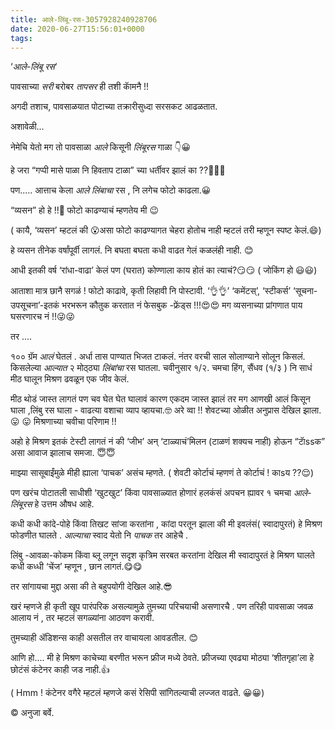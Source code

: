 ```yaml
---
title: आले-लिंबू-रस-3057928240928706
date: 2020-06-27T15:56:01+0000
tags:
---
```

‘*आले-लिंबू रस*‘

पावसाच्या *सरी* बरोबर *तापसर* ही तशी काॅमनै !! 

अगदी तशाच,
पावसाळयात पोटाच्या तक्रारीसुध्दा  सरसकट आढळतात.

अशावेळी...

नेमेचि  येतो मग  तो  पावसाळा
*आले* किसूनी *लिंबूरस* गाळा 👇😀

हे जरा
“गप्पी मासे पाळा
  नि हिवताप टाळा” च्या धर्तीवर झालं का ??🤔🤔😛

पण.....
आत्ताच केला *आले लिंबाचा* रस ,
नि लगेच फोटो काढला.😀

“व्यसन” हो हे !!🤨
फोटो काढण्याचं म्हणतेय मी 😉

( कायै, ‘व्यसन’ म्हटलं की 😮असा फोटो काढण्यागत चेहरा होतोच नाही म्हटलं तरी म्हणून स्पष्ट केलं.😄)

हे व्यसन  तीनेक वर्षांपूर्वी लागलं. नि बघता बघता कधी वाढत गेलं कळलंही नाही. 😊

आधी इतकी वर्ष ‘रांधा-वाढा’ केलं पण (घरात) कोण्णाला काय होतं का त्याचं?😏😏
( जोकिंग हो 😃😃)

आताशा मात्र छानै सगळं ! फोटो काढावे, कृती लिहावी नि पोस्टावी.
‘👌👌’ ‘कमेंटस्’, ‘स्टीकर्स’
‘सूचना-उपसूचना’-इतकं भरभरून कौतुक करतात नं फेसबुक -फ्रेंड्स  !!!😍😍
मग व्यसनाच्या प्रांगणात पाय घसरणारच नं !!😜😜

तर ....

१०० ग्रॅम *आलं* घेतलं . अर्धा तास पाण्यात भिजत टाकलं. नंतर वरची साल सोलाण्याने सोलून किसलं.
किसलेल्या *आल्यात* २ मोठ्ठ्या *लिंबांचा* रस घातला. चवीनुसार १/२. चमचा हिंग, सैंधव (१/३ )  नि साधं मीठ घालून 
मिश्रण ढवळून एक जीव केलं.

मीठ थोडं जास्त लागतं पण चव घेत घेत घालावं कारण एकदम जास्त झालं तर मग आणखी आलं किसून घाला ,लिंबु रस घाला - वाढत्या वशाचा व्याप व्हायचा.🤓
अरे व्वा !! शेवटच्या ओळीत अनुप्रास देखिल झाला. 😛 😛
मिश्रणाच्या चवीचा परिणाम !!

अहो हे मिश्रण इतकं टेस्टी लागतं नं की ‘जीभ’ अन् ‘टाळ्याचं’मिलन (टाळणं शक्यच नाही) होऊन 
“टाॅssक” असा आवाज झालाच समजा. 😇😇

माझ्या सासूबाईंमुळे मीही ह्याला ‘पाचक’ असंच म्हणते. 
( शेवटी कोर्टाचं म्हणणं ते कोर्टाचं ! काsय ??😌)

पण खरंच पोटातली साधीशी ‘खुटखुट’ किंवा पावसाळ्यात होणारं हलकंसं अपचन ह्यावर १ चमचा *आले-लिंबूरस* हे उत्तम औषध आहे.

कधी कधी कांदे-पोहे किंवा तिखट सांजा करतांना , कांदा परतून झाला की मी इवलंसं( स्वादापुरतं)  हे मिश्रण फोडणीत घालते . *आल्याचा* स्वाद येतो नि *पाचक* तर आहेचै .

लिंबु -आवळा-कोकम किंवा ब्लू लगून सदृश कृत्रिम सरबत करतांना देखिल मी स्वादापुरतं हे मिश्रण घालते कधी कध्धी ‘चेंज’ म्हणून , छान लागतं.😋😋

तर सांगायचा मुद्दा असा की ते बहुपयोगी देखिल आहे.😎

खरं म्हणजे ही कृती खूप पारंपरिक असल्यामुळे तुमच्या परिचयाची असणारचै . पण तरिही पावसाळा जवळ आलाय नं , तर म्हटलं सगळ्यांना आठवण करावी.

तुमच्याही ॲडिशन्स काही असतील तर वाचायला आवडतील.
😊

आणि हो....
मी हे मिश्रण काचेच्या बरणीत भरून फ्रीज मध्ये ठेवते. 
फ्रीजच्या एवढ्या मोठ्या ‘शीतगृहा’ला हे छोटंसं कंटेनर काही जड नाही.👍

( Hmm ! कंटेनर वगैरे म्हटलं म्हणजे कसं रेसिपी सांगितल्याची लज्जत वाढते. 😀😀)

 ©️ अनुजा बर्वे.
